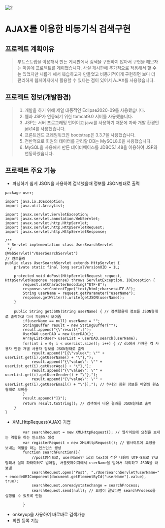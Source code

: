 ![2](https://user-images.githubusercontent.com/63631952/94255202-d98d1080-ff62-11ea-9de4-77cd08576133.png)

# AJAX를 이용한 비동기식 검색구현

## 프로젝트 계획이유
> 부트스트랩을 이용해서 만든 게시판에서 검색을 구현하지 않아서 구현을 해보자는 마음에 프로젝트를 계획했습니다.
> 사실 게시판에 추가적으로 적용해서 할 수는 있었지만 새롭게 해서 복습하고자 만들었고
> 비동기적이게 구현하면 보다 더 편리하게 웹페이지에서 활용할 수 있다는 점이 있어서 AJAX를 사용했습니다.

## 프로젝트 정보(개발환경)
> 1. 개발을 하기 위해 제일 대중적인 Eclipse2020-09를 사용했습니다.
> 2. 웹과 JSP가 연동되기 위한 tomcat9.0 서버를 사용했습니다.
> 3. JSP는 서버 프로그래밍 언어이고 java를 사용하기 때문에 자바 개발 환경인 jdk14를 사용했습니다.
> 4. 프론트엔드 프레임워크인 bootstrap은 3.3.7을 사용했습니다.
> 5. 전반적으로 회원의 데이터를 관리할 DB는 MySQL8.0을 사용했습니다.
> 6. MySQL을 사용해서 만든 데이터베이스를 JDBC5.1.48을 이용하여 JSP와 연동하였습니다.

## 프로젝트 주요 기능
- 파싱하기 쉽게 JSON을 사용하여 검색했을때 정보를 JSON형태로 출력
```
package user;

import java.io.IOException;
import java.util.ArrayList;

import javax.servlet.ServletException;
import javax.servlet.annotation.WebServlet;
import javax.servlet.http.HttpServlet;
import javax.servlet.http.HttpServletRequest;
import javax.servlet.http.HttpServletResponse;

/**
 * Servlet implementation class UserSearchServlet
 */
@WebServlet("/UserSearchServlet")
// 컨트롤러
public class UserSearchServlet extends HttpServlet {
	private static final long serialVersionUID = 1L;

	protected void doPost(HttpServletRequest request, HttpServletResponse response) throws ServletException, IOException {
		request.setCharacterEncoding("UTF-8");
		response.setContentType("text/html;charset=UTF-8");
		String userName = request.getParameter("userName");
		response.getWriter().write(getJSON(userName));
	}
	
	public String getJSON(String userName) { // 검색했을때 정보를 JSON형태로 출력하고 다시 파싱해서 보여줌
		if(userName == null) userName = "";
		StringBuffer result = new StringBuffer("");
		result.append("{\"result\":[");
		UserDAO userDAO = new UserDAO();
		ArrayList<User> userList = userDAO.search(userName);
		for(int i = 0; i < userList.size(); i++) { // db에서 가져온 각 사용자 만큼 개별 사용자 정보를 JSON형태로 출력
			result.append("[{\"value\": \"" + userList.get(i).getUserName() + "\"},");
			result.append("{\"value\": \"" + userList.get(i).getUserAge() + "\"},");
			result.append("{\"value\": \"" + userList.get(i).getUserGender() + "\"},");
			result.append("{\"value\": \"" + userList.get(i).getUserEmail() + "\"}],"); // 하나의 회원 정보를 배열의 원소형태로 보여줌
		}
		result.append("]}");
		return result.toString(); // 검색해서 나온 결과를 JSON형태로 출력
	}
}
```
- XMLHttpRequest(AJAX) 기법
```
		var searchRequest = new XMLHttpRequest(); // 웹사이트에 요청을 보내는 역할을 하는 인스턴스 생성
		var registerRequest = new XMLHttpRequest(); // 웹사이트에 요청을 보내는 역할을 하는 인스턴스 생성
		function searchFunction(){
			//post방식으로, userName인 id의 text에 적은 내용이 UTF-8으로 인코딩돼서 실제 파라미터로 넘어감, 서블릿페이지에서 userName을 받아서 처리하고 JSON을 내보냄
			searchRequest.open("Post", "./UserSearchServlet?userName=" + encodeURIComponent(document.getElementById("userName").value), true);
			searchRequest.onreadystatechange = searchProcess;
			searchRequest.send(null); // 요청이 끝났다면 searchProcess를 실행할 수 있도록 만듬
		
		}
```
- onkeyup을 사용하여 바로바로 검색가능
- 회원 등록 기능
